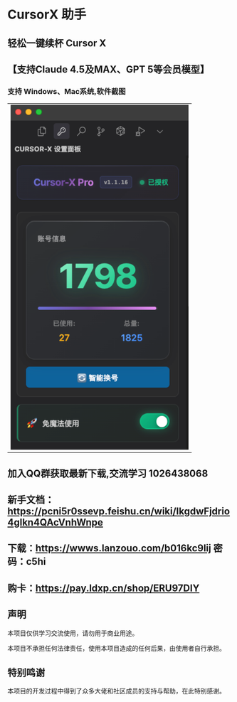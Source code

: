 # CursorX 助手
## 轻松一键续杯 Cursor X
## 【支持Claude 4.5及MAX、GPT 5等会员模型】

  ### 支持 Windows、Mac系统,软件截图
<table>
  <tr>
    <td><img width="400" alt="image" src="https://github.com/tccpc/cursor-free-x/blob/main/ScreenShot.png" /></td>
  </tr>
</table>

## 加入QQ群获取最新下载,交流学习 1026438068

## 新手文档：https://pcni5r0ssevp.feishu.cn/wiki/IkgdwFjdrio4glkn4QAcVnhWnpe

## 下载：https://wwws.lanzouo.com/b016kc9lij 密码：c5hi

## 购卡：https://pay.ldxp.cn/shop/ERU97DIY

## 声明

本项目仅供学习交流使用，请勿用于商业用途。

本项目不承担任何法律责任，使用本项目造成的任何后果，由使用者自行承担。

## 特别鸣谢

本项目的开发过程中得到了众多大佬和社区成员的支持与帮助，在此特别感谢。

